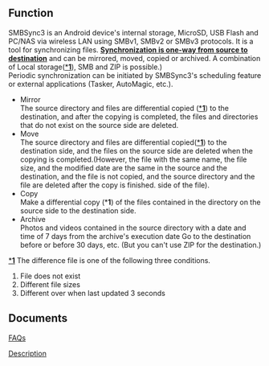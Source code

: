 ## Function
SMBSync3 is an Android device's internal storage, MicroSD, USB Flash and PC/NAS via wireless LAN using SMBv1, SMBv2 or SMBv3 protocols. It is a tool for synchronizing files.   <u>**Synchronization is one-way from source to destination**</u> and can be mirrored, moved, copied or archived. A combination of Local storage(<u>***1**</u>), SMB and ZIP is possible.)  
Periodic synchronization can be initiated by SMBSync3's scheduling feature or external applications (Tasker, AutoMagic, etc.).

- Mirror  
  The source directory and files are differential copied (<u>***1**</u>) to the destination, and after the copying is completed, the files and directories that do not exist on the source side are deleted.
- Move  
  The source directory and files are differential copied(<u>***1**</u>) to the destination side, and the files on the source side are deleted when the copying is completed.(However, the file with the same name, the file size, and the modified date are the same in the source and the destination, and the file is not copied, and the source directory and the file are deleted after the copy is finished. side of the file).
- Copy  
  Make a differential copy (***1**) of the files contained in the directory on the source side to the destination side.
- Archive  
  Photos and videos contained in the source directory with a date and time of 7 days from the archive's execution date Go to the destination before or before 30 days, etc. (But you can't use ZIP for the destination.)

<u>***1**</u> The difference file is one of the following three conditions.  

1. File does not exist  
2. Different file sizes  
3. Different over when last updated 3 seconds

## Documents
[FAQs](https://sentaroh.github.io/Documents/SMBSync3/SMBSync3_FAQ_EN.htm)

[Description](https://sentaroh.github.io/Documents/SMBSync3/SMBSync3_Desc_EN.htm)
